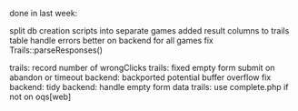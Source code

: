 
done in last week:

split db creation scripts into separate games
added result columns to trails table
handle errors better on backend for all games
fix Trails::parseResponses()

trails: record number of wrongClicks 
trails: fixed empty form submit on abandon or timeout 
backend: backported potential buffer overflow fix 
backend: tidy 
backend: handle empty form data 
trails: use complete.php if not on oqs[web] 
